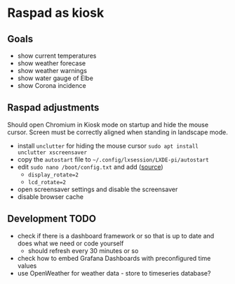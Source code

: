 # Raspad as kiosk

## Goals
- show current temperatures
- show weather forecase
- show weather warnings
- show water gauge of Elbe
- show Corona incidence

## Raspad adjustments
Should open Chromium in Kiosk mode on startup and hide the mouse cursor. Screen must be correctly aligned when standing in landscape mode.

- install `unclutter` for hiding the mouse cursor `sudo apt install unclutter xscreensaver`
- copy the `autostart` file to `~/.config/lxsession/LXDE-pi/autostart`
- edit `sudo nano /boot/config.txt` and add ([source](https://howchoo.com/pi/raspberry-pi-display-rotation))
  - `display_rotate=2`
  - `lcd_rotate=2`
- open screensaver settings and disable the screensaver
- disable browser cache

## Development TODO
- check if there is a dashboard framework or so that is up to date and does what we need or code yourself
  - should refresh every 30 minutes or so
- check how to embed Grafana Dashboards with preconfigured time values
- use OpenWeather for weather data - store to timeseries database?
